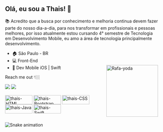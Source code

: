 ## Olá, eu sou a Thais! 👋
 

📚 Acredito que a busca por conhecimento e melhoria continua devem fazer parte do nosso dia-a-dia, para nos transformar em profissionais e pessoas melhores, por isso atualmente estou cursando 4° semestre de Tecnologia em Desenvolvimento Mobile, eu amo a área de tecnologia principalmente desenvolvimento.


- 🏠 São Paulo - BR
- 💻 Front-End
- 📲 Dev Mobile iOS | Swift 
  <a href = "https://github.com/thaisgon"><img align="right" alt="Rafa-yoda" height="170" width="170" src="https://cdn.discordapp.com/attachments/881884395651362830/881885433473142784/melhor2.gif"></a>

Reach me out 👇🏼

<div>
  <a href = "mailto:thaisgs.silva@gmail.com"><img src="https://img.shields.io/badge/-Gmail-%23333?style=for-the-badge&logo=gmail&logoColor=white" target="_blank"></a>
  <a href="https://www.linkedin.com/in/thaisgon" target="_blank"><img src="https://img.shields.io/badge/-LinkedIn-%230077B5?style=for-the-badge&logo=linkedin&logoColor=white" target="_blank"></a>   
</div>

  <div style="display: inline_block"><br>  
  <img align="center" alt="thais-HTML" height="30" width="90" src="https://img.shields.io/badge/HTML-239120?style=for-the-badge&logo=html5&logoColor=white">   
  <img align="center" alt="thais-Bootstrap" height="30" width="90" src="https://img.shields.io/badge/Bootstrap-563D7C?style=for-the-badge&logo=bootstrap&logoColor=white"> 
  <img align="center" alt="thais-CSS" height="30" width="90" src="https://img.shields.io/badge/CSS-239120?&style=for-the-badge&logo=css3&logoColor=white">    
  <img align="center" alt="thais-Java" height="30" width="90" src="https://img.shields.io/badge/Java-ED8B00?style=for-the-badge&logo=java&logoColor=white">  
 <img align="center" alt="thais-Swift" height="30" width="90" src="https://img.shields.io/badge/Swift-FA7343?style=for-the-badge&logo=swift&logoColor=white">  
</div>

##  
  

  
  ![Snake animation](https://github.com/thaisgon/thaisgon/blob/output/github-contribution-grid-snake.svg)



